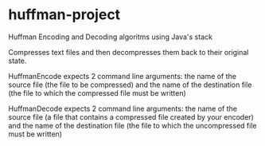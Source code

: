 # huffman-project

Huffman Encoding and Decoding algoritms using Java's stack

Compresses text files and then decompresses them back to their original state.

HuffmanEncode expects 2 command line arguments: the name of the source file (the file to be compressed) and the name
of the destination file (the file to which the compressed file must be written)

HuffmanDecode expects 2 command line arguments: the name of the source file (a file that contains a compressed file
created by your encoder) and the name of the destination file (the file to which the uncompressed file must be written) 


